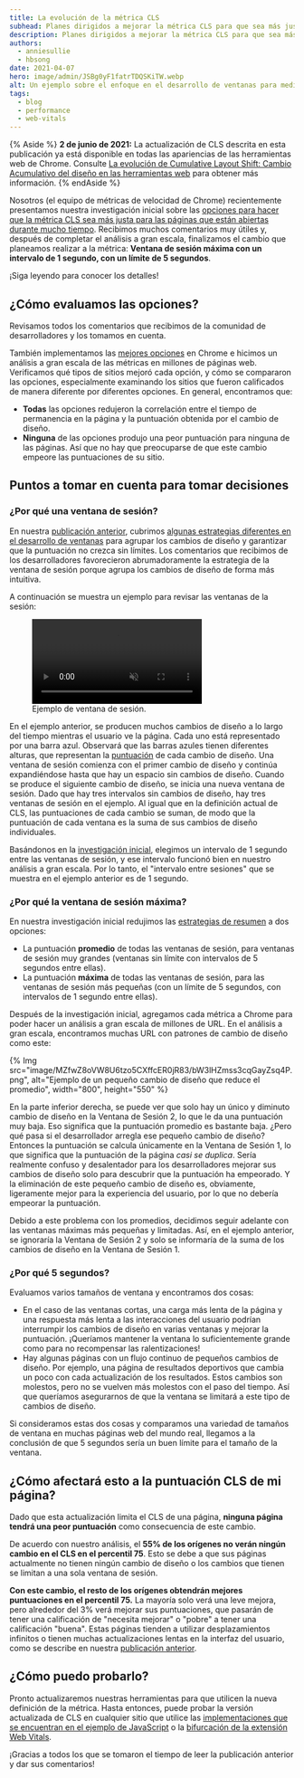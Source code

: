 ```yaml
---
title: La evolución de la métrica CLS
subhead: Planes dirigidos a mejorar la métrica CLS para que sea más justa con las páginas de larga duración.
description: Planes dirigidos a mejorar la métrica CLS para que sea más justa con las páginas de larga duración.
authors:
  - anniesullie
  - hbsong
date: 2021-04-07
hero: image/admin/JSBg0yF1fatrTDQSKiTW.webp
alt: Un ejemplo sobre el enfoque en el desarrollo de ventanas para medir cambios en el diseño.
tags:
  - blog
  - performance
  - web-vitals
---
```


{% Aside %} **2 de junio de 2021:** La actualización de CLS descrita en esta publicación ya está disponible en todas las apariencias de las herramientas web de Chrome. Consulte [La evolución de Cumulative Layout Shift: Cambio Acumulativo del diseño en las herramientas web](/cls-web-tooling/) para obtener más información. {% endAside %}

Nosotros (el equipo de métricas de velocidad de Chrome) recientemente presentamos nuestra investigación inicial sobre las [opciones para hacer que la métrica CLS sea más justa para las páginas que están abiertas durante mucho tiempo](/better-layout-shift-metric/). Recibimos muchos comentarios muy útiles y, después de completar el análisis a gran escala, finalizamos el cambio que planeamos realizar a la métrica: **Ventana de sesión máxima con un intervalo de 1 segundo, con un límite de 5 segundos**.

¡Siga leyendo para conocer los detalles!

## ¿Cómo evaluamos las opciones?

Revisamos todos los comentarios que recibimos de la comunidad de desarrolladores y los tomamos en cuenta.

También implementamos las [mejores opciones](/better-layout-shift-metric/#best-strategies) en Chrome e hicimos un análisis a gran escala de las métricas en millones de páginas web. Verificamos qué tipos de sitios mejoró cada opción, y cómo se compararon las opciones, especialmente examinando los sitios que fueron calificados de manera diferente por diferentes opciones. En general, encontramos que:

- **Todas** las opciones redujeron la correlación entre el tiempo de permanencia en la página y la puntuación obtenida por el cambio de diseño.
- **Ninguna** de las opciones produjo una peor puntuación para ninguna de las páginas. Así que no hay que preocuparse de que este cambio empeore las puntuaciones de su sitio.

## Puntos a tomar en cuenta para tomar decisiones

### ¿Por qué una ventana de sesión?

En nuestra [publicación anterior](/better-layout-shift-metric/), cubrimos [algunas estrategias diferentes en el desarrollo de ventanas](/better-layout-shift-metric/#windowing-strategies) para agrupar los cambios de diseño y garantizar que la puntuación no crezca sin límites. Los comentarios que recibimos de los desarrolladores favorecieron abrumadoramente la estrategia de la ventana de sesión porque agrupa los cambios de diseño de forma más intuitiva.

A continuación se muestra un ejemplo para revisar las ventanas de la sesión:

<figure>
  <video controls autoplay loop muted>
    <source src="https://storage.googleapis.com/web-dev-assets/better-layout-shift-metric/session-window.webm" type="video/webm">
    <source src="https://storage.googleapis.com/web-dev-assets/better-layout-shift-metric/session-window.mp4" type="video/mp4">
  </source></source></video>
  <figcaption>Ejemplo de ventana de sesión.</figcaption></figure>

En el ejemplo anterior, se producen muchos cambios de diseño a lo largo del tiempo mientras el usuario ve la página. Cada uno está representado por una barra azul. Observará que las barras azules tienen diferentes alturas, que representan la [puntuación](/cls/#layout-shift-score) de cada cambio de diseño. Una ventana de sesión comienza con el primer cambio de diseño y continúa expandiéndose hasta que hay un espacio sin cambios de diseño. Cuando se produce el siguiente cambio de diseño, se inicia una nueva ventana de sesión. Dado que hay tres intervalos sin cambios de diseño, hay tres ventanas de sesión en el ejemplo. Al igual que en la definición actual de CLS, las puntuaciones de cada cambio se suman, de modo que la puntuación de cada ventana es la suma de sus cambios de diseño individuales.

Basándonos en la [investigación inicial](/better-layout-shift-metric/#best-strategies), elegimos un intervalo de 1 segundo entre las ventanas de sesión, y ese intervalo funcionó bien en nuestro análisis a gran escala. Por lo tanto, el "intervalo entre sesiones" que se muestra en el ejemplo anterior es de 1 segundo.

### ¿Por qué la ventana de sesión máxima?

En nuestra investigación inicial redujimos las [estrategias de resumen](/better-layout-shift-metric/#summarization) a dos opciones:

- La puntuación **promedio** de todas las ventanas de sesión, para ventanas de sesión muy grandes (ventanas sin límite con intervalos de 5 segundos entre ellas).
- La puntuación **máxima** de todas las ventanas de sesión, para las ventanas de sesión más pequeñas (con un límite de 5 segundos, con intervalos de 1 segundo entre ellas).

Después de la investigación inicial, agregamos cada métrica a Chrome para poder hacer un análisis a gran escala de millones de URL. En el análisis a gran escala, encontramos muchas URL con patrones de cambio de diseño como este:

{% Img src="image/MZfwZ8oVW8U6tzo5CXffcER0jR83/bW3lHZmss3cqGayZsq4P.png", alt="Ejemplo de un pequeño cambio de diseño que reduce el promedio", width="800", height="550" %}

En la parte inferior derecha, se puede ver que solo hay un único y diminuto cambio de diseño en la Ventana de Sesión 2, lo que le da una puntuación muy baja. Eso significa que la puntuación promedio es bastante baja. ¿Pero qué pasa si el desarrollador arregla ese pequeño cambio de diseño? Entonces la puntuación se calcula únicamente en la Ventana de Sesión 1, lo que significa que la puntuación de la página *casi se duplica*. Sería realmente confuso y desalentador para los desarrolladores mejorar sus cambios de diseño solo para descubrir que la puntuación ha empeorado. Y la eliminación de este pequeño cambio de diseño es, obviamente, ligeramente mejor para la experiencia del usuario, por lo que no debería empeorar la puntuación.

Debido a este problema con los promedios, decidimos seguir adelante con las ventanas máximas más pequeñas y limitadas. Así, en el ejemplo anterior, se ignoraría la Ventana de Sesión 2 y solo se informaría de la suma de los cambios de diseño en la Ventana de Sesión 1.

### ¿Por qué 5 segundos?

Evaluamos varios tamaños de ventana y encontramos dos cosas:

- En el caso de las ventanas cortas, una carga más lenta de la página y una respuesta más lenta a las interacciones del usuario podrían interrumpir los cambios de diseño en varias ventanas y mejorar la puntuación. ¡Queríamos mantener la ventana lo suficientemente grande como para no recompensar las ralentizaciones!
- Hay algunas páginas con un flujo continuo de pequeños cambios de diseño. Por ejemplo, una página de resultados deportivos que cambia un poco con cada actualización de los resultados. Estos cambios son molestos, pero no se vuelven más molestos con el paso del tiempo. Así que queríamos asegurarnos de que la ventana se limitará a este tipo de cambios de diseño.

Si consideramos estas dos cosas y comparamos una variedad de tamaños de ventana en muchas páginas web del mundo real, llegamos a la conclusión de que 5 segundos sería un buen límite para el tamaño de la ventana.

## ¿Cómo afectará esto a la puntuación CLS de mi página?

Dado que esta actualización limita el CLS de una página, **ninguna página tendrá una peor puntuación** como consecuencia de este cambio.

De acuerdo con nuestro análisis, el **55% de los orígenes no verán ningún cambio en el CLS en el percentil 75**. Esto se debe a que sus páginas actualmente no tienen ningún cambio de diseño o los cambios que tienen se limitan a una sola ventana de sesión.

**Con este cambio, el resto de los orígenes obtendrán mejores puntuaciones en el percentil 75.** La mayoría solo verá una leve mejora, pero alrededor del 3% verá mejorar sus puntuaciones, que pasarán de tener una calificación de "necesita mejorar" o "pobre" a tener una calificación "buena". Estas páginas tienden a utilizar desplazamientos infinitos o tienen muchas actualizaciones lentas en la interfaz del usuario, como se describe en nuestra [publicación anterior](/better-layout-shift-metric/).

## ¿Cómo puedo probarlo?

Pronto actualizaremos nuestras herramientas para que utilicen la nueva definición de la métrica. Hasta entonces, puede probar la versión actualizada de CLS en cualquier sitio que utilice las [implementaciones que se encuentran en el ejemplo de JavaScript](https://github.com/mmocny/web-vitals/wiki/Snippets-for-LSN-using-PerformanceObserver) o la [bifurcación de la extensión Web Vitals](https://github.com/mmocny/web-vitals-extension/tree/experimental-ls).

¡Gracias a todos los que se tomaron el tiempo de leer la publicación anterior y dar sus comentarios!
